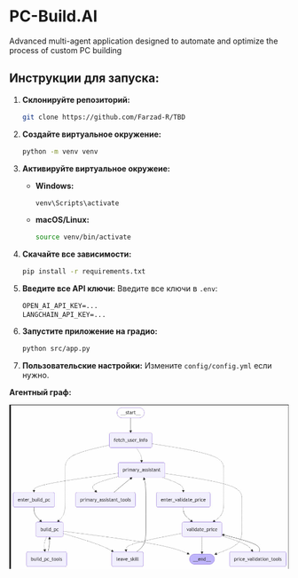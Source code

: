 # PC-Build.AI
Advanced multi-agent application designed to automate and optimize the process of custom PC building


## Инструкции для запуска:
1. **Склонируйте репозиторий:**
   ```bash
   git clone https://github.com/Farzad-R/TBD
   ```

2. **Создайте виртуальное окружение:**
   ```bash
   python -m venv venv
   ```

3. **Активируйте виртуальное окружеие:**
   - **Windows:**
     ```bash
     venv\Scripts\activate
     ```
   - **macOS/Linux:**
     ```bash
     source venv/bin/activate
     ```

4. **Скачайте все зависимости:**
   ```bash
   pip install -r requirements.txt
   ```

5. **Введите все API ключи:**
   Введите все ключи в  `.env`:
   ```
   OPEN_AI_API_KEY=...
   LANGCHAIN_API_KEY=...
   ```
6. **Запустите приложение на градио:**
   ```bash
   python src/app.py
   ```

7. **Пользовательские настройки:**
   Измените `config/config.yml` если нужно.

   


**Агентный граф:**

!['граф'](image.png)

